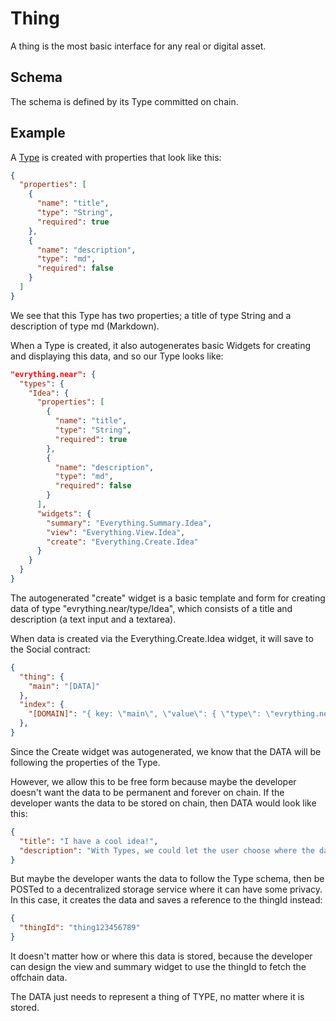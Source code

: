 # Thing

A thing is the most basic interface for any real or digital asset.

## Schema

The schema is defined by its Type committed on chain.


## Example

A [Type](../type/Type.md) is created with properties that look like this:

```json
{
  "properties": [
    {
      "name": "title",
      "type": "String",
      "required": true
    },
    {
      "name": "description",
      "type": "md",
      "required": false
    }
  ]
}
```

We see that this Type has two properties; a title of type String and a description of type md (Markdown).

When a Type is created, it also autogenerates basic Widgets for creating and displaying this data, and so our Type looks like:

```json
"evrything.near": {
  "types": {
    "Idea": {
      "properties": [
        {
          "name": "title",
          "type": "String",
          "required": true
        },
        {
          "name": "description",
          "type": "md",
          "required": false
        }
      ],
      "widgets": {
        "summary": "Everything.Summary.Idea",
        "view": "Everything.View.Idea",
        "create": "Everything.Create.Idea"
      }
    }
  }
}
```

The autogenerated "create" widget is a basic template and form for creating data of type "evrything.near/type/Idea", which consists of a title and description (a text input and a textarea).

When data is created via the Everything.Create.Idea widget, it will save to the Social contract:

```json
{
  "thing": {
    "main": "[DATA]"
  },
  "index": {
    "[DOMAIN]": "{ key: \"main\", \"value\": { \"type\": \"evrything.near/type/Idea\" } })",
  },
}
```

Since the Create widget was autogenerated, we know that the DATA will be following the properties of the Type. 

However, we allow this to be free form because maybe the developer doesn't want the data to be permanent and forever on chain. If the developer wants the data to be stored on chain, then DATA would look like this:

```json
{
  "title": "I have a cool idea!",
  "description": "With Types, we could let the user choose where the data is stored, while still keeping it predictable for developers."
}
```

But maybe the developer wants the data to follow the Type schema, then be POSTed to a decentralized storage service where it can have some privacy. In this case, it creates the data and saves a reference to the thingId instead:

```json
{
  "thingId": "thing123456789"
}
```

It doesn't matter how or where this data is stored, because the developer can design the view and summary widget to use the thingId to fetch the offchain data.

The DATA just needs to represent a thing of TYPE, no matter where it is stored.
